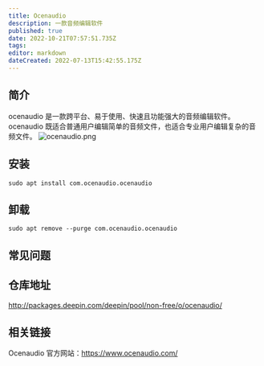 ```yaml
---
title: Ocenaudio
description: 一款音频编辑软件
published: true
date: 2022-10-21T07:57:51.735Z
tags: 
editor: markdown
dateCreated: 2022-07-13T15:42:55.175Z
---
```


## 简介
ocenaudio 是一款跨平台、易于使用、快速且功能强大的音频编辑软件。ocenaudio 既适合普通用户编辑简单的音频文件，也适合专业用户编辑复杂的音频文件。
![ocenaudio.png](/ocenaudio.png)
## 安装
```
sudo apt install com.ocenaudio.ocenaudio
```

## 卸载
```
sudo apt remove --purge com.ocenaudio.ocenaudio
```

## 常见问题
## 仓库地址
http://packages.deepin.com/deepin/pool/non-free/o/ocenaudio/

## 相关链接
Ocenaudio 官方网站：https://www.ocenaudio.com/